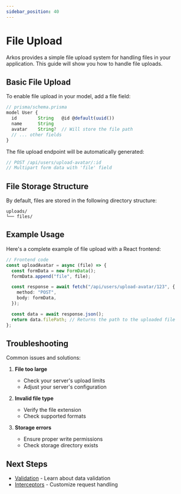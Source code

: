 ```yaml
---
sidebar_position: 40
---
```


# File Upload

Arkos provides a simple file upload system for handling files in your application. This guide will show you how to handle file uploads.

## Basic File Upload

To enable file upload in your model, add a file field:

```typescript
// prisma/schema.prisma
model User {
  id        String   @id @default(uuid())
  name      String
  avatar    String?  // Will store the file path
  // ... other fields
}
```

The file upload endpoint will be automatically generated:

```typescript
// POST /api/users/upload-avatar/:id
// Multipart form data with 'file' field
```

## File Storage Structure

By default, files are stored in the following directory structure:

```
uploads/
└── files/
```

## Example Usage

Here's a complete example of file upload with a React frontend:

```typescript
// Frontend code
const uploadAvatar = async (file) => {
  const formData = new FormData();
  formData.append("file", file);

  const response = await fetch("/api/users/upload-avatar/123", {
    method: "POST",
    body: formData,
  });

  const data = await response.json();
  return data.filePath; // Returns the path to the uploaded file
};
```

## Troubleshooting

Common issues and solutions:

1. **File too large**

   - Check your server's upload limits
   - Adjust your server's configuration

2. **Invalid file type**

   - Verify the file extension
   - Check supported formats

3. **Storage errors**
   - Ensure proper write permissions
   - Check storage directory exists

## Next Steps

- [Validation](./validation.md) - Learn about data validation
- [Interceptors](./interceptors.md) - Customize request handling
